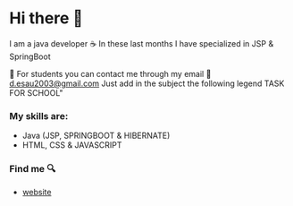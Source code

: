 # Hi there 👋

I am a java developer ☕
In these last months I have specialized in JSP & SpringBoot

📖 For students you can contact me through my email 📖
d.esau2003@gmail.com
Just add in the subject the following legend TASK FOR SCHOOL"

### My skills are:
- Java (JSP, SPRINGBOOT & HIBERNATE)
- HTML, CSS & JAVASCRIPT

### Find me 🔍
- [website](https://www.linkedin.com/in/daniel-juarez-7b2098248/)
